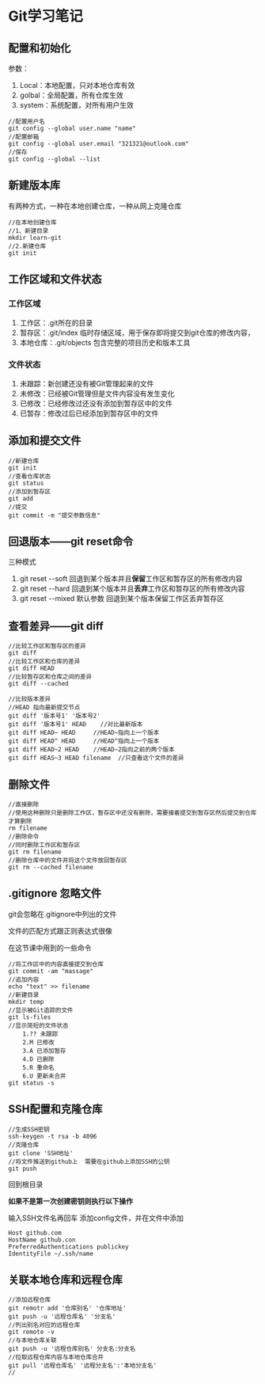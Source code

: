 # Git学习笔记

## 配置和初始化

参数：

1. Local：本地配置，只对本地仓库有效
2. golbal：全局配置，所有仓库生效
3. system：系统配置，对所有用户生效

~~~git
//配置用户名
git config --global user.name "name"
//配置邮箱
git config --global user.email "321321@outlook.com"
//保存
git config --global --list
~~~

## 新建版本库

有两种方式，一种在本地创建仓库，一种从网上克隆仓库

~~~git
//在本地创建仓库
//1、新建目录
mkdir learn-git
//2.新建仓库
git init
~~~

## 工作区域和文件状态

### 工作区域

1. 工作区：.git所在的目录
2. 暂存区：.git/index 临时存储区域，用于保存即将提交到git仓库的修改内容，
3. 本地仓库：.git/objects 包含完整的项目历史和版本工具

### 文件状态

1. 未跟踪：新创建还没有被Git管理起来的文件
2. 未修改：已经被Git管理但是文件内容没有发生变化
3. 已修改：已经修改过还没有添加到暂存区中的文件
4. 已暂存：修改过后已经添加到暂存区中的文件

## 添加和提交文件

~~~Git
//新建仓库
git init
//查看仓库状态
git status
//添加到暂存区
git add
//提交
git commit -m "提交参数信息"
~~~

## 回退版本——git reset命令

三种模式

1. git reset --soft 回退到某个版本并且**保留**工作区和暂存区的所有修改内容
2. git reset --hard 回退到某个版本并且**丢弃**工作区和暂存区的所有修改内容
3. git reset --mixed 默认参数 回退到某个版本保留工作区丢弃暂存区

## 查看差异——git diff

~~~Git
//比较工作区和暂存区的差异
git diff
//比较工作区和仓库的差异
git diff HEAD
//比较暂存区和仓库之间的差异
git diff --cached

//比较版本差异
//HEAD 指向最新提交节点
git diff '版本号1' '版本号2'
git diff '版本号1' HEAD	//对比最新版本
git diff HEAD~ HEAD		//HEAD~指向上一个版本
git diff HEAD^ HEAD		//HEAD^指向上一个版本
git diff HEAD~2 HEAD	//HEAD~2指向之前的两个版本
git diff HEAS~3 HEAD filename  //只查看这个文件的差异
~~~

## 删除文件

~~~Git
//直接删除
//使用这种删除只是删除工作区，暂存区中还没有删除，需要接着提交到暂存区然后提交到仓库才算删除
rm filename
//删除命令
//同时删除工作区和暂存区
git rm filename
//删除仓库中的文件并将这个文件放回暂存区
git rm --cached filename

~~~

## .gitignore 忽略文件

git会忽略在.gitignore中列出的文件

文件的匹配方式跟正则表达式很像

在这节课中用到的一些命令

~~~Git
//将工作区中的内容直接提交到仓库
git commit -am "massage"
//追加内容
echo "text" >> filename
//新建目录
mkdir temp
//显示被Git追踪的文件
git ls-files
//显示简短的文件状态
	1.?? 未跟踪
	2.M 已修改
	3.A 已添加暂存
	4.D 已删除
	5.R 重命名
	6.U 更新未合并
git status -s
~~~

## SSH配置和克隆仓库

~~~Git
//生成SSH密钥
ssh-keygen -t rsa -b 4096
//克隆仓库
git clone 'SSH地址'
//将文件推送到github上  需要在github上添加SSH的公钥
git push
~~~

回到根目录

**如果不是第一次创建密钥则执行以下操作**

输入SSH文件名再回车
添加config文件，并在文件中添加

~~~Git
Host github.com
HostName github.con
PreferredAuthentications publickey
IdentityFile ~/.ssh/name
~~~

## 关联本地仓库和远程仓库

~~~Git
//添加远程仓库
git remotr add '仓库别名' '仓库地址'
git push -u '远程仓库名' '分支名'
//列出别名对应的远程仓库
git remote -v
//与本地仓库关联
git push -u '远程仓库别名' 分支名:分支名
//拉取远程仓库内容与本地仓库合并
git pull '远程仓库名' '远程分支名':'本地分支名'
//
~~~



